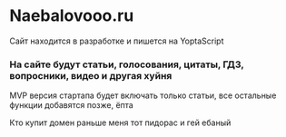 # Naebalovooo.ru

Сайт находится в разработке и пишется на YoptaScript

### На сайте будут статьи, голосования, цитаты, ГДЗ, вопросники, видео и другая хуйня

MVP версия стартапа будет включать только статьи, все остальные функции добавятся позже, ёпта


Кто купит домен раньше меня тот пидорас и гей ебаный